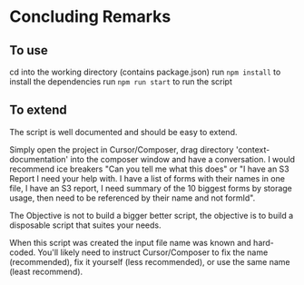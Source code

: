 # Concluding Remarks

## To use

cd into the working directory (contains package.json)
run `npm install` to install the dependencies
run `npm run start` to run the script

## To extend

The script is well documented and should be easy to extend.

Simply open the project in Cursor/Composer, drag directory 'context-documentation' into the composer window and have a conversation. I would recommend ice breakers "Can you tell me what this does" or "I have an S3 Report I need your help with. I have a list of forms with their names in one file, I have an S3 report, I need summary of the 10 biggest forms by storage usage, then need to be referenced by their name and not formId".

The Objective is not to build a bigger better script, the objective is to build a disposable script that suites your needs.

When this script was created the input file name was known and hard-coded. You'll likely need to instruct Cursor/Composer to fix the name (recommended), fix it yourself (less recommended), or use the same name (least recommend).

